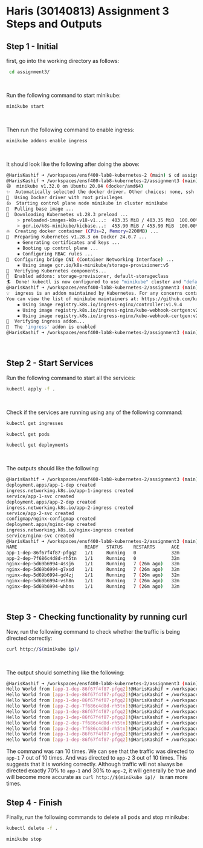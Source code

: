 # Haris (30140813) Assignment 3 Steps and Outputs

## **Step 1** - Initial

first, go into the working directory as follows:

```bash
 cd assignment3/
```
<br>

Run the following command to start minikube:

```bash
minikube start
```

<br>

Then run the following command to enable ingress:

```bash
minikube addons enable ingress
```

<br>

It should look like the following after doing the above:

```bash
@HarisKashif ➜ /workspaces/ensf400-lab8-kubernetes-2 (main) $ cd assignment3/
@HarisKashif ➜ /workspaces/ensf400-lab8-kubernetes-2/assignment3 (main) $ minikube start
😄  minikube v1.32.0 on Ubuntu 20.04 (docker/amd64)
✨  Automatically selected the docker driver. Other choices: none, ssh
📌  Using Docker driver with root privileges
👍  Starting control plane node minikube in cluster minikube
🚜  Pulling base image ...
💾  Downloading Kubernetes v1.28.3 preload ...
    > preloaded-images-k8s-v18-v1...:  403.35 MiB / 403.35 MiB  100.00% 117.77 
    > gcr.io/k8s-minikube/kicbase...:  453.90 MiB / 453.90 MiB  100.00% 69.36 M
🔥  Creating docker container (CPUs=2, Memory=2200MB) ...
🐳  Preparing Kubernetes v1.28.3 on Docker 24.0.7 ...
    ▪ Generating certificates and keys ...
    ▪ Booting up control plane ...
    ▪ Configuring RBAC rules ...
🔗  Configuring bridge CNI (Container Networking Interface) ...
    ▪ Using image gcr.io/k8s-minikube/storage-provisioner:v5
🔎  Verifying Kubernetes components...
🌟  Enabled addons: storage-provisioner, default-storageclass
🏄  Done! kubectl is now configured to use "minikube" cluster and "default" namespace by default
@HarisKashif ➜ /workspaces/ensf400-lab8-kubernetes-2/assignment3 (main) $ minikube addons enable ingress
💡  ingress is an addon maintained by Kubernetes. For any concerns contact minikube on GitHub.
You can view the list of minikube maintainers at: https://github.com/kubernetes/minikube/blob/master/OWNERS
    ▪ Using image registry.k8s.io/ingress-nginx/controller:v1.9.4
    ▪ Using image registry.k8s.io/ingress-nginx/kube-webhook-certgen:v20231011-8b53cabe0
    ▪ Using image registry.k8s.io/ingress-nginx/kube-webhook-certgen:v20231011-8b53cabe0
🔎  Verifying ingress addon...
🌟  The 'ingress' addon is enabled
@HarisKashif ➜ /workspaces/ensf400-lab8-kubernetes-2/assignment3 (main) $
```

<br>

## **Step 2** - Start Services

Run the following command to start all the services:

```bash
kubectl apply -f .
```

<br>

Check if the services are running using any of the following command:

```bash
kubectl get ingresses
```
```bash
kubectl get pods
```
```bash
kubectl get deployments
```
<br>

The outputs should like the following:

```bash
@HarisKashif ➜ /workspaces/ensf400-lab8-kubernetes-2/assignment3 (main) $ kubectl apply -f .
deployment.apps/app-1-dep created
ingress.networking.k8s.io/app-1-ingress created
service/app-1-svc created
deployment.apps/app-2-dep created
ingress.networking.k8s.io/app-2-ingress created
service/app-2-svc created
configmap/nginx-configmap created
deployment.apps/nginx-dep created
ingress.networking.k8s.io/nginx-ingress created
service/nginx-svc created
@HarisKashif ➜ /workspaces/ensf400-lab8-kubernetes-2/assignment3 (main) $ kubectl get pods
NAME                         READY   STATUS    RESTARTS      AGE
app-1-dep-86f67f4f87-pfgq2   1/1     Running   0             32m
app-2-dep-7f686c4d8d-rh5tn   1/1     Running   0             32m
nginx-dep-5d69b6994-4ssj6    1/1     Running   7 (26m ago)   32m
nginx-dep-5d69b6994-g7xsd    1/1     Running   7 (26m ago)   32m
nginx-dep-5d69b6994-gd4zj    1/1     Running   7 (26m ago)   32m
nginx-dep-5d69b6994-vsh8n    1/1     Running   7 (26m ago)   32m
nginx-dep-5d69b6994-whbns    1/1     Running   7 (26m ago)   32m
```

<br>

## **Step 3** - Checking functionality by running curl

Now, run the following command to check whether the traffic is being directed correctly:

```bash
curl http://$(minikube ip)/
```

<br>

The output should something like the following:

```bash
@HarisKashif ➜ /workspaces/ensf400-lab8-kubernetes-2/assignment3 (main) $ curl http://$(minikube ip)/
Hello World from [app-1-dep-86f67f4f87-pfgq2]!@HarisKashif ➜ /workspaces/ensf400-lab8-kubernetes-2/assignment3 (main) $ curl http://$(minikube ip)/
Hello World from [app-1-dep-86f67f4f87-pfgq2]!@HarisKashif ➜ /workspaces/ensf400-lab8-kubernetes-2/assignment3 (main) $ curl http://$(minikube ip)/
Hello World from [app-1-dep-86f67f4f87-pfgq2]!@HarisKashif ➜ /workspaces/ensf400-lab8-kubernetes-2/assignment3 (main) $ curl http://$(minikube ip)/
Hello World from [app-2-dep-7f686c4d8d-rh5tn]!@HarisKashif ➜ /workspaces/ensf400-lab8-kubernetes-2/assignment3 (main) $ curl http://$(minikube ip)/
Hello World from [app-1-dep-86f67f4f87-pfgq2]!@HarisKashif ➜ /workspaces/ensf400-lab8-kubernetes-2/assignment3 (main) $ curl http://$(minikube ip)/
Hello World from [app-1-dep-86f67f4f87-pfgq2]!@HarisKashif ➜ /workspaces/ensf400-lab8-kubernetes-2/assignment3 (main) $ curl http://$(minikube ip)/
Hello World from [app-2-dep-7f686c4d8d-rh5tn]!@HarisKashif ➜ /workspaces/ensf400-lab8-kubernetes-2/assignment3 (main) $ curl http://$(minikube ip)/
Hello World from [app-2-dep-7f686c4d8d-rh5tn]!@HarisKashif ➜ /workspaces/ensf400-lab8-kubernetes-2/assignment3 (main) $ curl http://$(minikube ip)/
Hello World from [app-1-dep-86f67f4f87-pfgq2]!@HarisKashif ➜ /workspaces/ensf400-lab8-kubernetes-2/assignment3 (main) $ curl http://$(minikube ip)/
Hello World from [app-1-dep-86f67f4f87-pfgq2]!@HarisKashif ➜ /workspaces/ensf400-lab8-kubernetes-2/assignment3 (main) $ 
```
The command was ran 10 times. We can see that the traffic was directed to `app-1` 7 out of 10 times. And was directed to `app-2` 3 out of 10 times. This suggests that it is working correctly. Although traffic will not always be directed exactly 70% to `app-1` and 30% to `app-2`, it will generally be true and will become more accurate as `curl http://$(minikube ip)/ `  is ran more times.
<br>

## **Step 4** - Finish

Finally, run the following commands to delete all pods and stop minikube:

```bash
kubectl delete -f .
```
```bash
minikube stop
```

<br>